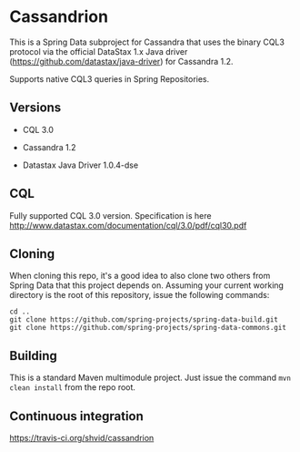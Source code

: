 Cassandrion
=====================

This is a Spring Data subproject for Cassandra that uses the binary CQL3 protocol via
the official DataStax 1.x Java driver (https://github.com/datastax/java-driver) for Cassandra 1.2.

Supports native CQL3 queries in Spring Repositories.

Versions
--------

 - CQL 3.0

 - Cassandra 1.2

 - Datastax Java Driver 1.0.4-dse


CQL
--------

Fully supported CQL 3.0 version. Specification is here http://www.datastax.com/documentation/cql/3.0/pdf/cql30.pdf


Cloning
-------
When cloning this repo, it's a good idea to also clone two others from Spring Data that this project depends on.  Assuming your current working directory is the root of this repository, issue the following commands:

	cd ..
	git clone https://github.com/spring-projects/spring-data-build.git
	git clone https://github.com/spring-projects/spring-data-commons.git


Building
--------
This is a standard Maven multimodule project.  Just issue the command `mvn clean install` from the repo root.


Continuous integration
--------
https://travis-ci.org/shvid/cassandrion
